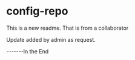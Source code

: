 # config-repo
This is a new readme. That is from a collaborator

Update added by admin as request.

-------In the End
